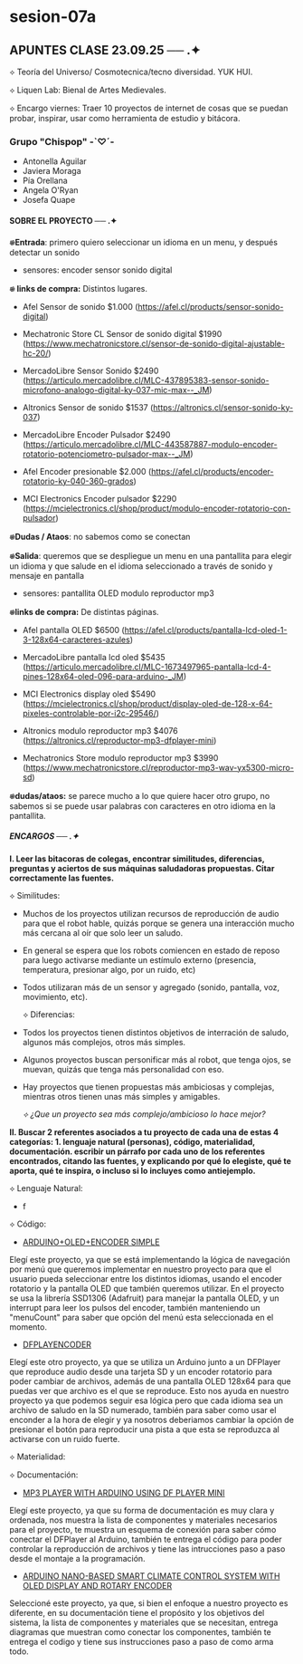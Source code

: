 # sesion-07a
## APUNTES CLASE 23.09.25 ── .✦

⟡ Teoría del Universo/ Cosmotecnica/tecno diversidad. YUK HUI.

⟡ Liquen Lab: Bienal de Artes Medievales.

⟡ Encargo viernes: Traer 10 proyectos de internet de cosas que se puedan probar, inspirar, usar como herramienta de estudio y bitácora.

### Grupo "Chispop" -`♡´-
- Antonella Aguilar
- Javiera Moraga
- Pía Orellana
- Angela O'Ryan
- Josefa Quape

#### SOBRE EL PROYECTO ── .✦

**𔓘Entrada**: primero quiero seleccionar un idioma en un menu, y después detectar un sonido

- sensores:
encoder
sensor sonido digital

**𔓘 links de compra:** Distintos lugares.

- Afel Sensor de  sonido $1.000
(https://afel.cl/products/sensor-sonido-digital)

- Mechatronic Store CL Sensor de sonido digital $1990
(https://www.mechatronicstore.cl/sensor-de-sonido-digital-ajustable-hc-20/)

- MercadoLibre Sensor Sonido $2490
(https://articulo.mercadolibre.cl/MLC-437895383-sensor-sonido-microfono-analogo-digital-ky-037-mic-max--_JM)

- Altronics Sensor de sonido $1537
(https://altronics.cl/sensor-sonido-ky-037)

- MercadoLibre Encoder Pulsador $2490
(https://articulo.mercadolibre.cl/MLC-443587887-modulo-encoder-rotatorio-potenciometro-pulsador-max--_JM)

- Afel Encoder presionable $2.000
(https://afel.cl/products/encoder-rotatorio-ky-040-360-grados)

- MCI Electronics Encoder pulsador $2290
(https://mcielectronics.cl/shop/product/modulo-encoder-rotatorio-con-pulsador)

**𔓘Dudas / Ataos**: no sabemos como se conectan

**𔓘Salida**: queremos que se despliegue un menu en una pantallita para elegir un idioma y que salude en el idioma seleccionado a través de sonido y mensaje en pantalla

- sensores:
pantallita OLED
modulo reproductor mp3

**𔓘links de compra:** De distintas páginas.

- Afel pantalla OLED $6500
(https://afel.cl/products/pantalla-lcd-oled-1-3-128x64-caracteres-azules)

- MercadoLibre pantalla lcd oled $5435
(https://articulo.mercadolibre.cl/MLC-1673497965-pantalla-lcd-4-pines-128x64-oled-096-para-arduino-_JM)

- MCI Electronics display oled $5490
(https://mcielectronics.cl/shop/product/display-oled-de-128-x-64-pixeles-controlable-por-i2c-29546/)

- Altronics modulo reproductor mp3 $4076
(https://altronics.cl/reproductor-mp3-dfplayer-mini)

- Mechatronics Store modulo reproductor mp3 $3990
(https://www.mechatronicstore.cl/reproductor-mp3-wav-yx5300-micro-sd)

**𔓘dudas/ataos:** se parece mucho a lo que quiere hacer otro grupo, no sabemos si se puede usar palabras con caracteres en otro idioma en la pantallita.


##### ENCARGOS ── .✦

**I. Leer las bitacoras de colegas, encontrar similitudes, diferencias, preguntas y aciertos de sus máquinas saludadoras propuestas. Citar correctamente las fuentes.**

  ⟡ Similitudes: 
- Muchos de los proyectos utilizan recursos de reproducción de audio para que el robot hable, quizás porque se genera una interacción mucho más cercana al oír que solo leer un saludo.
- En general se espera que los robots comiencen en estado de reposo para luego activarse mediante un estímulo externo (presencia, temperatura, presionar algo, por un ruido, etc)
- Todos utilizaran más de un sensor y agregado (sonido, pantalla, voz, movimiento, etc).

  ⟡ Diferencias:
- Todos los proyectos tienen distintos objetivos de interración de saludo, algunos más complejos, otros más simples.
- Algunos proyectos buscan personificar más al robot, que tenga ojos, se muevan, quizás que tenga más personalidad con eso.
- Hay proyectos que tienen propuestas más ambiciosas y complejas, mientras otros tienen unas más simples y amigables.

  *⟡ ¿Que un proyecto sea más complejo/ambicioso lo hace mejor?* 

**II. Buscar 2 referentes asociados a tu proyecto de cada una de estas 4 categorías: 1. lenguaje natural (personas), código, materialidad, documentación. escribir un párrafo por cada uno de los referentes encontrados, citando las fuentes, y explicando por qué lo elegiste, qué te aporta, qué te inspira, o incluso si lo incluyes como antiejemplo.**

  ⟡ Lenguaje Natural:
  - f

  ⟡ Código:
  
- [ARDUINO+OLED+ENCODER SIMPLE](https://projecthub.arduino.cc/yilmazyurdakul/arduino-oled-encoder-simple-menu-system-e998b8)
  
Elegí este proyecto, ya que se está implementando la lógica de navegación por menú que queremos implementar en nuestro proyecto para que el usuario pueda seleccionar entre los distintos idiomas, usando el encoder rotatorio y la pantalla OLED que también queremos utilizar. En el proyecto se usa la librería SSD1306 (Adafruit) para manejar la pantalla OLED, y un interrupt para leer los pulsos del encoder, también manteniendo un "menuCount" para saber que opción del menú esta seleccionada en el momento.

- [DFPLAYENCODER](https://github.com/experimentool/dfplayencoder/)

Elegí este otro proyecto, ya que se utiliza un Arduino junto a un DFPlayer que reproduce audio desde una tarjeta SD y un encoder rotatorio para poder cambiar de archivos, además de una pantalla OLED 128x64 para que puedas ver que archivo es el que se reproduce. Esto nos ayuda en nuestro proyecto ya que podemos seguir esa lógica pero que cada idioma sea un archivo de saludo en la SD numerado, también para saber como usar el enconder a la hora de elegir y ya nosotros deberiamos cambiar la opción de presionar el botón para reproducir una pista a que esta se reproduzca al activarse con un ruido fuerte.

  ⟡ Materialidad:

  ⟡ Documentación:
  
- [MP3 PLAYER WITH ARDUINO USING DF PLAYER MINI](https://www.instructables.com/MP3-Player-With-Arduino-Using-DF-Player-Mini/)

Elegí este proyecto, ya que su forma de documentación es muy clara y ordenada, nos muestra la lista de componentes y materiales necesarios para el proyecto, te muestra un esquema de conexión para saber cómo conectar el DFPlayer al Arduino, también te entrega el código para poder controlar la reproducción de archivos y tiene las intrucciones paso a paso desde el montaje a la programación.

- [ARDUINO NANO-BASED SMART CLIMATE CONTROL SYSTEM WITH OLED DISPLAY AND ROTARY ENCODER](https://docs.cirkitdesigner.com/project/published/e3bd9d24-3355-4c37-b304-af014f030bb8/arduino-nano-based-smart-climate-control-system-with-oled-display-and-rotary-encoder)

Seleccioné este proyecto, ya que, si bien el enfoque a nuestro proyecto es diferente, en su documentación tiene el propósito y los objetivos del sistema, la lista de componentes y materiales que se necesitan, entrega diagramas que muestran como conectar los componentes, también te entrega el codigo y tiene sus instrucciones paso a paso de como arma todo.
